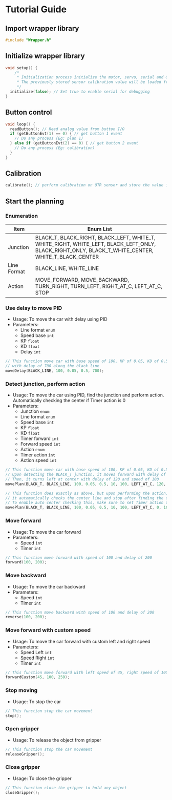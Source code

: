 # Tutorial Guide

## Import wrapper library

```c++
#include "Wrapper.h"
```

## Initialize wrapper library

```c++
void setup() {
    /*
     * Initialization process initialize the motor, servo, serial and QTR sensor
     * The previously stored sensor calibration value will be loaded from EEPROM
     */
  initialize(false); // Set true to enable serial for debugging
}
```

## Button control

```c++
void loop() {
  readButton(); // Read analog value from button I/O
  if (getButtonEvt(1) == 0) { // get button 1 event
    // Do any process (Eg: plan 1)
  } else if (getButtonEvt(2) == 0) { // get button 2 event
    // Do any process (Eg: calibration)
  }
}
```

## Calibration

```c++
calibrate(); // perform calibration on QTR sensor and store the value in EEPROM
```

## Start the planning

### Enumeration

| Item        | Enum List                                                                                                                                         |
|-------------|---------------------------------------------------------------------------------------------------------------------------------------------------|
| Junction    | BLACK_T, BLACK_RIGHT, BLACK_LEFT, WHITE_T, WHITE_RIGHT, WHITE_LEFT, BLACK_LEFT_ONLY, BLACK_RIGHT_ONLY, BLACK_T_WHITE_CENTER, WHITE_T_BLACK_CENTER |
| Line Format | BLACK_LINE, WHITE_LINE                                                                                                                            |
| Action      | MOVE_FORWARD, MOVE_BACKWARD, TURN_RIGHT, TURN_LEFT, RIGHT_AT_C, LEFT_AT_C, STOP                                                                   |

### Use delay to move PID

- Usage: To move the car with delay using PID
- Parameters:
    - Line format `enum`
    - Speed base `int`
    - KP `float`
    - KD `float`
    - Delay `int`

```c++
// This function move car with base speed of 100, KP of 0.05, KD of 0.5 
// with delay of 700 along the black line
moveDelay(BLACK_LINE, 100, 0.05, 0.5, 700);
```

### Detect junction, perform action

- Usage: To move the car using PID, find the junction and perform action. Automatically checking the center if Timer
  action is 0
- Parameters:
    - Junction `enum`
    - Line format `enum`
    - Speed base `int`
    - KP `float`
    - KD `float`
    - Timer forward `int`
    - Forward speed `int`
    - Action `enum`
    - Timer action `int`
    - Action speed `int`

```c++
// This function move car with base speed of 100, KP of 0.05, KD of 0.5 along the black line
// Upon detecting the BLACK_T junction, it moves forward with delay of 10 and speed of 100
// Then, it turns left at center with delay of 120 and speed of 100
movePlan(BLACK_T, BLACK_LINE, 100, 0.05, 0.5, 10, 100, LEFT_AT_C, 120, 100);

// This function does exactly as above, but upon performing the action, 
// it automatically checks the center line and stop after finding the center line
// To enable auto center checking this, make sure to set Timer action to 0
movePlan(BLACK_T, BLACK_LINE, 100, 0.05, 0.5, 10, 100, LEFT_AT_C, 0, 100);
```

### Move forward

- Usage: To move the car forward
- Parameters:
    - Speed `int`
    - Timer `int`

```c++
// This function move forward with speed of 100 and delay of 200
forward(100, 200);
```

### Move backward

- Usage: To move the car backward
- Parameters:
    - Speed `int`
    - Timer `int`

```c++
// This function move backward with speed of 100 and delay of 200
reverse(100, 200);
```

### Move forward with custom speed

- Usage: To move the car forward with custom left and right speed
- Parameters:
    - Speed Left `int`
    - Speed Right `int`
    - Timer `int`

```c++
// This function move forward with left speed of 45, right speed of 100 and delay of 250
forwardCustom(45, 100, 250);
```

### Stop moving

- Usage: To stop the car

```c++
// This function stop the car movement
stop();
```

### Open gripper

- Usage: To release the object from gripper

```c++
// This function stop the car movement
releaseGripper();
```

### Close gripper

- Usage: To close the gripper

```c++
// This function close the gripper to hold any object
closeGripper();
```